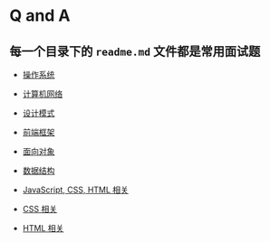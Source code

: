 # Q and A

## 每一个目录下的 `readme.md` 文件都是常用面试题

- [操作系统](./OS)

- [计算机网络](./computer_network)

- [设计模式](./design_pattern)

- [前端框架](./frame_work)

- [面向对象](./object_oriented)

- [数据结构]()

- [JavaScript, CSS, HTML 相关]()

- [CSS 相关]()

- [HTML 相关]()
